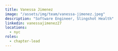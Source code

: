 ```yaml
---
title: Vanessa Jimenez
image: "/assets/img/team/vanessa-jimenez.jpeg"
description: "Software Engineer, Slingshot Health"
linkedin: vanessajimenez27
locations:
  - nyc
roles:
  - chapter-lead
---
```

